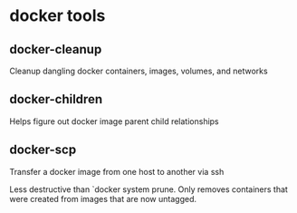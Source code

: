 # docker tools

## docker-cleanup
Cleanup dangling docker containers, images, volumes, and networks

## docker-children
Helps figure out docker image parent child relationships

## docker-scp
Transfer a docker image from one host to another via ssh

Less destructive than `docker system prune. Only removes containers that were created from images that are now untagged.
